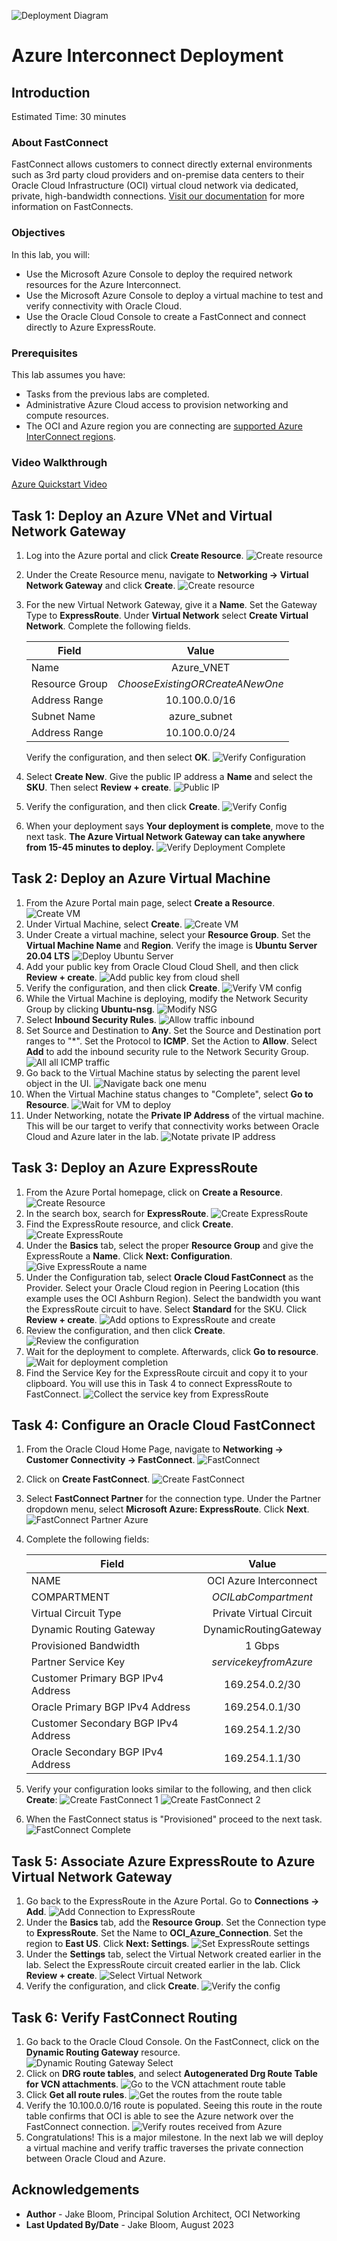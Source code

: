 ![Deployment Diagram](/oci-multicloud-connectivity/fastconnect/images_azure_interconnect/topology-interconnect.png)

# Azure Interconnect Deployment

## Introduction

Estimated Time: 30 minutes

### About FastConnect

FastConnect allows customers to connect directly external environments such as 3rd party cloud providers and on-premise data centers to their Oracle Cloud Infrastructure (OCI) virtual cloud network via dedicated, private, high-bandwidth connections. [Visit our documentation](https://docs.oracle.com/en-us/iaas/Content/Network/Tasks/Overview_of_VCNs_and_Subnets.htm) for more information on FastConnects.

### Objectives

In this lab, you will:

* Use the Microsoft Azure Console to deploy the required network resources for the Azure Interconnect.
* Use the Microsoft Azure Console to deploy a virtual machine to test and verify connectivity with Oracle Cloud.
* Use the Oracle Cloud Console to create a FastConnect and connect directly to Azure ExpressRoute.

### Prerequisites

This lab assumes you have:

* Tasks from the previous labs are completed.
* Administrative Azure Cloud access to provision networking and compute resources.
* The OCI and Azure region you are connecting are [supported Azure InterConnect regions](https://learn.microsoft.com/en-us/azure/virtual-machines/workloads/oracle/oracle-oci-overview#region-availability).

### Video Walkthrough

[Azure Quickstart Video](youtube:97dyUveTasQ:large)

## Task 1: Deploy an Azure VNet and Virtual Network Gateway

1. Log into the Azure portal and click **Create Resource**.
    ![Create resource](/oci-multicloud-connectivity/fastconnect/images_azure_interconnect/vnet-gw-1.png)
2. Under the Create Resource menu, navigate to **Networking -> Virtual Network Gateway** and click **Create**.
    ![Create resource](/oci-multicloud-connectivity/fastconnect/images_azure_interconnect/vnet-gw-2.png)
3. For the new Virtual Network Gateway, give it a **Name**. Set the Gateway Type to **ExpressRoute**. Under **Virtual Network** select **Create Virtual Network**. Complete the following fields.

    |                  **Field**              |    **Value**  |
    |----------------------------------------|:------------:|
    |Name |    Azure_VNET    |
    |Resource Group |  _ChooseExistingORCreateANewOne_    |
    |Address Range|    10.100.0.0/16    |
    |Subnet Name|  azure_subnet  |
    |Address Range|  10.100.0.0/24  |

    Verify the configuration, and then select **OK**.
    ![Verify Configuration](/oci-multicloud-connectivity/fastconnect/images_azure_interconnect/vnet-gw-3.png)
4. Select **Create New**. Give the public IP address a **Name** and select the **SKU**. Then select **Review + create**.
    ![Public IP](/oci-multicloud-connectivity/fastconnect/images_azure_interconnect/vnet-gw-4.png)
5. Verify the configuration, and then click **Create**.
    ![Verify Config](/oci-multicloud-connectivity/fastconnect/images_azure_interconnect/vnet-gw-5.png)
6. When your deployment says **Your deployment is complete**, move to the next task. **The Azure Virtual Network Gateway can take anywhere from 15-45 minutes to deploy.**
    ![Verify Deployment Complete](/oci-multicloud-connectivity/fastconnect/images_azure_interconnect/vnet-gw-6.png)

## Task 2: Deploy an Azure Virtual Machine

1. From the Azure Portal main page, select **Create a Resource**.
    ![Create VM](/oci-multicloud-connectivity/fastconnect/images_azure_interconnect/azure-vm-1.png)
2. Under Virtual Machine, select **Create**.
    ![Create VM](/oci-multicloud-connectivity/fastconnect/images_azure_interconnect/azure-vm-2.png)
3. Under Create a virtual machine, select your **Resource Group**. Set the **Virtual Machine Name** and **Region**. Verify the image is **Ubuntu Server 20.04 LTS**
    ![Deploy Ubuntu Server](/oci-multicloud-connectivity/fastconnect/images_azure_interconnect/azure-vm-3.png)
4. Add your public key from Oracle Cloud Cloud Shell, and then click **Review + create**.
    ![Add public key from cloud shell](/oci-multicloud-connectivity/fastconnect/images_azure_interconnect/azure-vm-4.png)
5. Verify the configuration, and then click **Create**.
    ![Verify VM config](/oci-multicloud-connectivity/fastconnect/images_azure_interconnect/azure-vm-5.png)
6. While the Virtual Machine is deploying, modify the Network Security Group by clicking **Ubuntu-nsg**.
    ![Modify NSG](/oci-multicloud-connectivity/fastconnect/images_azure_interconnect/azure-vm-6.png)
7. Select **Inbound Security Rules**.
    ![Allow traffic inbound](/oci-multicloud-connectivity/fastconnect/images_azure_interconnect/azure-vm-7.png)
8. Set Source and Destination to **Any**. Set the Source and Destination port ranges to "*". Set the Protocol to **ICMP**. Set the Action to **Allow**. Select **Add** to add the inbound security rule to the Network Security Group.
    ![All all ICMP traffic](/oci-multicloud-connectivity/fastconnect/images_azure_interconnect/azure-vm-8.png)
9. Go back to the Virtual Machine status by selecting the parent level object in the UI.
    ![Navigate back one menu](/oci-multicloud-connectivity/fastconnect/images_azure_interconnect/azure-vm-9.png)
10. When the Virtual Machine status changes to "Complete", select **Go to Resource**.
    ![Wait for VM to deploy](/oci-multicloud-connectivity/fastconnect/images_azure_interconnect/azure-vm-10.png)
11. Under Networking, notate the **Private IP Address** of the virtual machine. This will be our target to verify that connectivity works between Oracle Cloud and Azure later in the lab.
    ![Notate private IP address](/oci-multicloud-connectivity/fastconnect/images_azure_interconnect/azure-vm-11.png)

## Task 3: Deploy an Azure ExpressRoute

1. From the Azure Portal homepage, click on **Create a Resource**.
    ![Create Resource](/oci-multicloud-connectivity/fastconnect/images_azure_interconnect/expressroute-1.png)
2. In the search box, search for **ExpressRoute**.
    ![Create ExpressRoute](/oci-multicloud-connectivity/fastconnect/images_azure_interconnect/expressroute-2.png)
3. Find the ExpressRoute resource, and click **Create**.
    ![Create ExpressRoute](/oci-multicloud-connectivity/fastconnect/images_azure_interconnect/expressroute-3.png)
4. Under the **Basics** tab, select the proper **Resource Group** and give the ExpressRoute a **Name**. Click **Next: Configuration**.
    ![Give ExpressRoute a name](/oci-multicloud-connectivity/fastconnect/images_azure_interconnect/expressroute-4.png)
5. Under the Configuration tab, select **Oracle Cloud FastConnect** as the Provider. Select your Oracle Cloud region in Peering Location (this example uses the OCI Ashburn Region). Select the bandwidth you want the ExpressRoute circuit to have. Select **Standard** for the SKU. Click **Review + create**.
    ![Add options to ExpressRoute and create](/oci-multicloud-connectivity/fastconnect/images_azure_interconnect/expressroute-5.png)
6. Review the configuration, and then click **Create**.
    ![Review the configuration](/oci-multicloud-connectivity/fastconnect/images_azure_interconnect/expressroute-6.png)
7. Wait for the deployment to complete. Afterwards, click **Go to resource**.
    ![Wait for deployment completion](/oci-multicloud-connectivity/fastconnect/images_azure_interconnect/expressroute-7.png)
8. Find the Service Key for the ExpressRoute circuit and copy it to your clipboard. You will use this in Task 4 to connect ExpressRoute to FastConnect.
    ![Collect the service key from ExpressRoute](/oci-multicloud-connectivity/fastconnect/images_azure_interconnect/expressroute-8.png)

## Task 4: Configure an Oracle Cloud FastConnect

1. From the Oracle Cloud Home Page, navigate to **Networking -> Customer Connectivity -> FastConnect**.
    ![FastConnect](/oci-multicloud-connectivity/fastconnect/images_azure_interconnect/fastconnect-1.png)
2. Click on **Create FastConnect**.
    ![Create FastConnect](/oci-multicloud-connectivity/fastconnect/images_azure_interconnect/fastconnect-2.png)
3. Select **FastConnect Partner** for the connection type. Under the Partner dropdown menu, select **Microsoft Azure: ExpressRoute**. Click **Next**.
    ![FastConnect Partner Azure](/oci-multicloud-connectivity/fastconnect/images_azure_interconnect/fastconnect-3.png)
4. Complete the following fields:

    |                  **Field**              |    **Value**  |
    |----------------------------------------|:------------:|
    |NAME |    OCI Azure Interconnect    |
    |COMPARTMENT |  _OCILabCompartment_    |
    |Virtual Circuit Type|    Private Virtual Circuit    |
    |Dynamic Routing Gateway|  DynamicRoutingGateway  |
    |Provisioned Bandwidth|    1 Gbps    |
    |Partner Service Key|    _servicekeyfromAzure_    |
    |Customer Primary BGP IPv4 Address|    169.254.0.2/30    |
    |Oracle Primary BGP IPv4 Address|    169.254.0.1/30    |
    |Customer Secondary BGP IPv4 Address|    169.254.1.2/30    |
    |Oracle Secondary BGP IPv4 Address|    169.254.1.1/30   |

5. Verify your configuration looks similar to the following, and then click **Create**:
    ![Create FastConnect 1](/oci-multicloud-connectivity/fastconnect/images_azure_interconnect/fastconnect-4.png)
    ![Create FastConnect 2](/oci-multicloud-connectivity/fastconnect/images_azure_interconnect/fastconnect-5.png)
6. When the FastConnect status is "Provisioned" proceed to the next task.
    ![FastConnect Complete](/oci-multicloud-connectivity/fastconnect/images_azure_interconnect/fastconnect-6.png)

## Task 5: Associate Azure ExpressRoute to Azure Virtual Network Gateway

1. Go back to the ExpressRoute in the Azure Portal. Go to **Connections -> Add**.
    ![Add Connection to ExpressRoute](/oci-multicloud-connectivity/fastconnect/images_azure_interconnect/expressroute-9.png)
2. Under the **Basics** tab, add the **Resource Group**. Set the Connection type to **ExpressRoute**. Set the Name to **OCI\_Azure_Connection**. Set the region to **East US**. Click **Next: Settings**.
    ![Set ExpressRoute settings](/oci-multicloud-connectivity/fastconnect/images_azure_interconnect/expressroute-10.png)
3. Under the **Settings** tab, select the Virtual Network created earlier in the lab. Select the ExpressRoute circuit created earlier in the lab. Click **Review + create**.
    ![Select Virtual Network](/oci-multicloud-connectivity/fastconnect/images_azure_interconnect/expressroute-11.png)
4. Verify the configuration, and click **Create**.
    ![Verify the config](/oci-multicloud-connectivity/fastconnect/images_azure_interconnect/expressroute-12.png)

## Task 6: Verify FastConnect Routing

1. Go back to the Oracle Cloud Console. On the FastConnect, click on the **Dynamic Routing Gateway** resource.
    ![Dynamic Routing Gateway Select](/oci-multicloud-connectivity/fastconnect/images_azure_interconnect/fastconnect-7.png)
2. Click on **DRG route tables**, and select **Autogenerated Drg Route Table for VCN attachments**.
    ![Go to the VCN attachment route table](/oci-multicloud-connectivity/fastconnect/images_azure_interconnect/fastconnect-8.png)
3. Click **Get all route rules**.
    ![Get the routes from the route table](/oci-multicloud-connectivity/fastconnect/images_azure_interconnect/fastconnect-9.png)
4. Verify the 10.100.0.0/16 route is populated. Seeing this route in the route table confirms that OCI is able to see the Azure network over the FastConnect connection.
    ![Verify routes received from Azure](/oci-multicloud-connectivity/fastconnect/images_azure_interconnect/fastconnect-10.png)
5. Congratulations! This is a major milestone. In the next lab we will deploy a virtual machine and verify traffic traverses the private connection between Oracle Cloud and Azure.

## Acknowledgements

* **Author** - Jake Bloom, Principal Solution Architect, OCI Networking
* **Last Updated By/Date** - Jake Bloom, August 2023